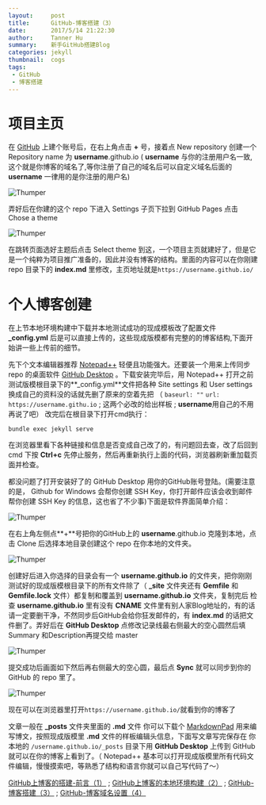 ```yaml
---
layout:     post
title:      GitHub-博客搭建（3）
date:       2017/5/14 21:22:30   
author:     Tanner Hu
summary:    新手GitHub搭建Blog
categories: jekyll
thumbnail:  cogs
tags:
 - GitHub
 - 博客搭建
---
```

# 项目主页 #

在 [GitHub][1] 上建个账号后，在右上角点击 **+** 号，接着点 New repository 创建一个 Repository name 为 **username**.github.io ( **username** 与你的注册用户名一致,这个就是你博客的域名了,等你注册了自己的域名后可以自定义域名后面的 **username** 一律用的是你注册的用户名)

![Thumper](http://wx4.sinaimg.cn/mw690/692c65a4gy1ffkyl57qgtj20qk0ke404.jpg)

弄好后在你建的这个 repo 下进入 Settings 子页下拉到 GitHub Pages 点击  Chose a theme

![Thumper](http://wx4.sinaimg.cn/mw690/692c65a4gy1ffkz96u7slj20pi0bwmy0.jpg)

在跳转页面选好主题后点击 Select theme 到这，一个项目主页就建好了，但是它是一个纯粹为项目推广准备的，因此并没有博客的结构。里面的内容可以在你刚建 repo 目录下的 **index.md** 里修改，主页地址就是`https://username.github.io/`

# 个人博客创建 #

在上节本地环境构建中下载并本地测试成功的现成模板改了配置文件 **_config.yml** 后是可以直接上传的，这些现成版模都有完整的的博客结构,下面开始讲一些上传前的细节。

先下个文本编辑器推荐 [Notepad++][2] 轻便且功能强大。还要装一个用来上传同步 repo 的桌面软件 [GitHub Desktop][3] 。下载安装完毕后，用 Notepad++ 打开之前测试版模根目录下的**_config.yml**文件把各种 Site settings 和 User settings 换成自己的资料没的话就先删了原来的空着先把 （ `baseurl: ""`
`url: https://username.githu.io`  ; 这两个必改的给出样板 ; **username**用自己的不用再说了吧） 改完后在根目录下打开cmd执行：

    bundle exec jekyll serve

在浏览器里看下各种链接和信息是否变成自己改了的，有问题回去查，改了后回到 cmd 下按 **Ctrl+c** 先停止服务，然后再重新执行上面的代码，浏览器刷新重加载页面并检查。

都没问题了打开安装好了的 GitHub Desktop 用你的GitHub账号登陆。(需要注意的是， Github for Windows 会帮你创建 SSH Key，你打开邮件应该会收到邮件帮你创建 SSH Key 的信息，这也省了不少事)下面是软件界面简单介绍：

![Thumper](http://wx4.sinaimg.cn/large/692c65a4gy1ffl23pz4rrj216i0k9n34.jpg)

在右上角左侧点**+**号把你的GitHub上的 **username**.github.io   克隆到本地，点击  Clone 后选择本地目录创建这个 repo 在你本地的文件夹。


![Thumper](http://wx4.sinaimg.cn/mw690/692c65a4gy1ffkz978017j20jq0kgt9i.jpg)

创建好后进入你选择的目录会有一个 **username.github.io** 的文件夹，把你刚刚测试好的现成版模根目录下的所有文件除了（ **_site** 文件夹还有 **Gemfile** 和 **Gemfile.lock** 文件）都复制和覆盖到 **username.github.io** 文件夹，复制完后
检查 **username.github.io** 里有没有 **CNAME** 文件里有别人家Blog地址的，有的话请一定要删干净，不然同步后GitHub会给你狂发邮件的，有 **index.md** 的话把文件删了。弄好后在 **GitHub Desktop** 点修改记录线最右侧最大的空心圆然后填 Summary 和Description再提交给 master 

![Thumper](http://wx4.sinaimg.cn/mw690/692c65a4gy1ffl5hcd0nvj20zk0kwwgb.jpg)

提交成功后画面如下然后再右侧最大的空心圆，最后点 **Sync** 就可以同步到你的 GitHub 的 repo 里了。

![Thumper](http://wx2.sinaimg.cn/mw690/692c65a4gy1ffl5hcp2vyj20zk0kwta1.jpg)

现在可以在浏览器里打开`https://username.github.io/`就看到你的博客了

文章一般在 **_posts** 文件夹里面的 **.md** 文件 你可以下载个 [MarkdownPad][4] 用来编写博文，按照现成版模里 **.md** 文件的样板编辑头信息，下面写文章写完保存在
你本地的 `/username.github.io/_posts` 目录下用 **GitHub Desktop** 上传到 GitHub 就可以在你的博客上看到了。（ Notepad++ 基本可以打开现成版模里所有代码文件编辑，慢慢摸索吧，等熟悉了结构和语言你就可以自己写代码了～）

[GitHub上博客的搭建-前言（1）][5] ; [GitHub上博客的本地环境构建（2）][6] ; [GitHub-博客搭建（3）][7] ; [GitHub-博客域名设置（4）][8]

[1]: https://github.com/join?source=header-home
[2]: https://notepad-plus-plus.org/download/v7.3.3.html
[3]: https://desktop.github.com/
[4]: http://markdownpad.com/
[5]: /jekyll/2017/05/11/guithub-Blog-to-build-preface/
[6]: /jekyll/2017/05/13/github-Blog's-local-environment/
[7]: /jekyll/2017/05/14/github-Blog-home-page-created/
[8]: /jekyll/2017/05/15/github-Blog-domain-name-setting/